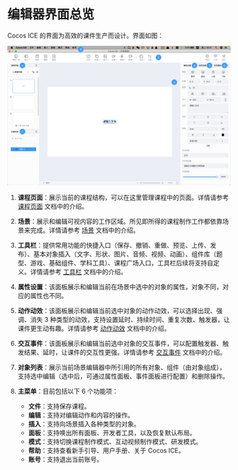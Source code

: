 # 编辑器界面总览

Cocos ICE 的界面为高效的课件生产而设计。界面如图：

 ![课程制作模式](img/Curriculum.png)

1. **课程页面**：展示当前的课程结构，可以在这里管理课程中的页面。详情请参考 [课程页面](../../page/index.md) 文档中的介绍。

2. **场景**：展示和编辑可视内容的工作区域。所见即所得的课程制作工作都依靠场景来完成。详情请参考 [场景](../../scene/index.md) 文档中的介绍。

3. **工具栏**：提供常用功能的快捷入口（保存、撤销、重做、预览、上传、发布）、基本对象插入（文字、形状、图片、音频、视频、动画）、组件库（题型、游戏、基础组件、学科工具）、课程广场入口，工具栏后续将支持自定义。详情请参考 [工具栏](../../tools/index.md) 文档中的介绍。

4. **属性设置**：该面板展示和编辑当前在场景中选中的对象的属性，对象不同，对应的属性也不同。

5. **动作动效**：该面板展示和编辑当前选中对象的动作动效，可以选择出现、强调、消失 3 种类型的动效，支持设置延时、持续时间、重复次数、触发器，让课件更生动有趣。详情请参考 [动作动效](../../effect/index.md) 文档中的介绍。

6. **交互事件**：该面板展示和编辑当前选中对象的交互事件，可以配置触发器、触发结果、延时，让课件的交互性更强。详情请参考 [交互事件](../../event/index.md) 文档中的介绍。

7. **对象列表**：展示当前场景编辑器中所引用的所有对象、组件（由对象组成），支持选中编辑（选中后，可通过属性面板、事件面板进行配置）和删除操作。

8. **主菜单**：目前包括以下 6 个功能项：

    - **文件**：支持保存课程。
    - **编辑**：支持对编辑动作和内容的操作。
    - **插入**：支持向场景插入各种类型的对象。
    - **面板**：支持唤出所有面板、开发者工具，以及恢复默认布局。
    - **模式**：支持切换课程制作模式、互动视频制作模式、研发模式。
    - **帮助**：支持查看新手引导、用户手册、关于 Cocos ICE。
    - **账号**：支持退出当前账号。
